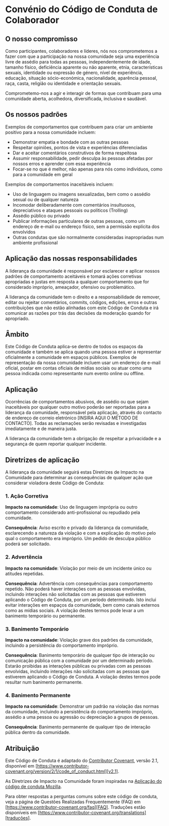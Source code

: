 
# Convénio do Código de Conduta de Colaborador

## O nosso compromisso

Como participantes, colaboradores e líderes, nós nos comprometemos a fazer com
que a participação na nossa comunidade seja uma experiência livre de assédio
para todas as pessoas, independentemente de idade, tamanho físico, deficiência
aparente ou não aparente, etnia, características sexuais, identidade ou
expressão de género, nível de experiência, educação, situação sócio-económica,
nacionalidade, aparência pessoal, raça, casta, religião ou identidade e
orientação sexuais.

Comprometemo-nos a agir e interagir de formas que contribuam para uma
comunidade aberta, acolhedora, diversificada, inclusiva e saudável.

## Os nossos padrões

Exemplos de comportamentos que contribuem para criar um ambiente positivo para a
nossa comunidade incluem:

* Demonstrar empatia e bondade com as outras pessoas
* Respeitar opiniões, pontos de vista e experiências diferenciadas
* Dar e aceitar comentários construtivos de forma respeitosa
* Assumir responsabilidade, pedir desculpa às pessoas afetadas por nossos erros
  e aprender com essa experiência
* Focar-se no que é melhor, não apenas para nós como indivíduos, como para a 
  comunidade em geral

Exemplos de comportamentos inaceitáveis incluem:

* Uso de linguagem ou imagens sexualizadas, bem como o assédio sexual ou de
  qualquer natureza
* Incomodar deliberadamente com comentários insultuosos, depreciativos e ataques
  pessoais ou políticos (Trolling)
* Assédio público ou privado
* Publicar informações particulares de outras pessoas, como um endereço de
  e-mail ou endereço físico, sem a permissão explícita dos envolvidos
* Outras condutas que são normalmente consideradas inapropriadas num ambiente
  profissional

## Aplicação das nossas responsabilidades

A liderança da comunidade é responsável por esclarecer e aplicar nossos padrões
de comportamento aceitáveis e tomará ações corretivas apropriadas e justas em
resposta a qualquer comportamento que for considerado impróprio, ameaçador,
ofensivo ou problemático.

A liderança da comunidade tem o direito e a responsabilidade de remover, editar
ou rejeitar comentários, commits, códigos, edições, erros e outras contribuições
que não estão alinhadas com este Código de Conduta e irá comunicar as razões por
trás das decisões da moderação quando for apropriado.

## Âmbito

Este Código de Conduta aplica-se dentro de todos os espaços da comunidade e
também se aplica quando uma pessoa estiver a representar oficialmente a
comunidade em espaços públicos. Exemplos de representação da nossa comunidade
incluem usar um endereço de e-mail oficial, postar em contas oficiais de mídias
sociais ou atuar como uma pessoa indicada como representante num evento online
ou offline.

## Aplicação

Ocorrências de comportamentos abusivos, de assédio ou que sejam inaceitáveis por
qualquer outro motivo poderão ser reportadas para a liderança da comunidade,
responsável pela aplicação, através do contacto de endereço de correio
eletrónico [INSIRA AQUI O MÉTODO DE CONTACTO]. Todas as reclamações serão
revisadas e investigadas imediatamente e de maneira justa.

A liderança da comunidade tem a obrigação de respeitar a privacidade e a
segurança de quem reportar qualquer incidente.

## Diretrizes de aplicação

A liderança da comunidade seguirá estas Diretrizes de Impacto na Comunidade para
determinar as consequências de qualquer ação que considerar violadora deste
Código de Conduta:

### 1. Ação Corretiva

**Impacto na comunidade**: Uso de linguagem imprópria ou outro comportamento
considerado anti-profissional ou repudiado pela comunidade.

**Consequência**: Aviso escrito e privado da liderança da comunidade,
esclarecendo a natureza da violação e com a explicação do motivo pelo qual o
comportamento era impróprio. Um pedido de desculpa público poderá ser
solicitado.

### 2. Advertência

**Impacto na comunidade**: Violação por meio de um incidente único ou atitudes
repetidas.

**Consequência**: Advertência com consequências para comportamento repetido. Não
poderá haver interações com as pessoas envolvidas, incluindo interações não
solicitadas com as pessoas que estiverem aplicando o Código de Conduta, por um
período determinado. Isto inclui evitar interações em espaços da comunidade, bem
como canais externos como as mídias sociais. A violação destes termos pode levar
a um banimento temporário ou permanente.

### 3. Banimento Temporário

**Impacto na comunidade**: Violação grave dos padrões da comunidade, incluindo a
persistência do comportamento impróprio.

**Consequência**: Banimento temporário de qualquer tipo de interação ou
comunicação pública com a comunidade por um determinado período. Estarão
proibidas as interações públicas ou privadas com as pessoas envolvidas,
incluindo interações não solicitadas com as pessoas que estiverem aplicando o
Código de Conduta. A violação destes termos pode resultar num banimento
permanente.

### 4. Banimento Permanente

**Impacto na comunidade**: Demonstrar um padrão na violação das normas da
comunidade, incluindo a persistência do comportamento impróprio, assédio a uma
pessoa ou agressão ou depreciação a grupos de pessoas.

**Consequência**: Banimento permanente de qualquer tipo de interação pública
dentro da comunidade.

## Atribuição

Este Código de Conduta é adaptado do [Contributor Covenant][homepage], versão
2.1, disponível em
[https://www.contributor-covenant.org/version/2/1/code_of_conduct.html][v2.1].

As Diretrizes de Impacto na Comunidade foram inspiradas na [Aplicação do código
de conduta Mozilla][Mozilla CoC].

Para obter respostas a perguntas comuns sobre este código de conduta, veja a
página de Questões Realizadas Frequentemente (FAQ) em
[https://www.contributor-covenant.org/faq][FAQ]. Traduções estão disponíveis em
[https://www.contributor-covenant.org/translations][traduções].

[homepage]: https://www.contributor-covenant.org
[v2.1]: https://www.contributor-covenant.org/version/2/1/code_of_conduct.html
[Mozilla CoC]: https://github.com/mozilla/diversity
[FAQ]: https://www.contributor-covenant.org/faq
[traduções]: https://www.contributor-covenant.org/translations
